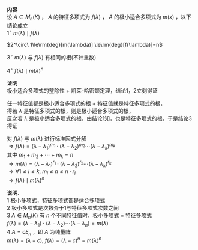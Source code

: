 **内容**    
设 $A\in M_n(K)$ ， $A$ 的特征多项式为 $f(\lambda)$ ， $A$ 的极小适合多项式为 $m(x)$ ，以下结论成立    
 $1^\circ\ m(\lambda)\mid f(\lambda)$     
    
 $2^\circ\ 1\le\rm{deg}[m(\lambda)]    
\le\rm{deg}[f(\lambda)]=n$     
    
 $3^\circ\ m(\lambda)$ 与 $f(\lambda)$ 有相同的根(不计重数)    
    
 $4^\circ\ f(\lambda)\mid m(\lambda)^n$     
    
**证明**    
极小适合多项式的整除性 $+$ 凯莱-哈密顿定理，结论1，2立刻得证    
    
任一特征值都是极小适合多项式的根 $+$ 特征值就是特征多项式的根，    
得若 $\lambda$ 是特征多项式的根，则是极小适合多项式的根，    
反之若 $\lambda$ 是极小适合多项式的根，由结论1知，也是特征多项式的根，于是结论3得证    
    
对 $f(\lambda)$ 与 $m(\lambda)$ 进行标准因式分解    
 $\Rightarrow f(\lambda)=(\lambda-\lambda_1)^{m_1}\cdot(\lambda-\lambda_2)^{m_2}\cdots(\lambda-\lambda_k)^{m_k}$     
其中 $m_1+m_2+\cdots+m_k=n$     
 $\Rightarrow m(\lambda)=(\lambda-\lambda_1)^{r_1}\cdot(\lambda-\lambda_2)^{r_2}\cdots(\lambda-\lambda_k)^{r_k}$     
 $\Rightarrow\forall 1\le i\le k,\ m_i\leq n\leq n\cdot r_i$     
 $\Rightarrow f(\lambda)\mid m(\lambda)^n$     
    
**说明**、    
1 极小多项式，特征多项式都是适合多项式    
2 极小多项式是次数介于1与特征多项式次数之间    
3  $A\in M_n(K)$ 有 $n$ 个不同特征值时，极小多项式 $=$ 特征多项式    
   $f(\lambda)=(\lambda-\lambda_1)\cdot(\lambda-\lambda_2)\cdots(\lambda-\lambda_n)=m(\lambda)$     
4  $A=cE_n$ ，即 $A$ 为纯量阵    
   $m(\lambda)=(\lambda-c),\ f(\lambda)=(\lambda-c)^n=m(\lambda)^n$     
